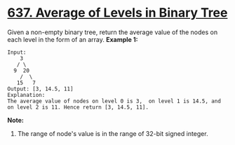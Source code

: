 # [637. Average of Levels in Binary Tree](https://leetcode.com/problems/average-of-levels-in-binary-tree/description)
Given a non-empty binary tree, return the average value of the nodes on each level in the form of an array.
**Example 1:**
```
Input:
    3
   / \
  9  20
    /  \
   15   7
Output: [3, 14.5, 11]
Explanation:
The average value of nodes on level 0 is 3,  on level 1 is 14.5, and on level 2 is 11. Hence return [3, 14.5, 11].
```
**Note:**
1. The range of node's value is in the range of 32-bit signed integer.